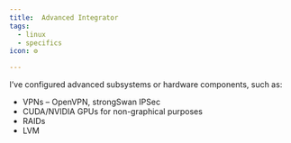 ```yaml
---
title: ️ Advanced Integrator
tags:
  - linux
  - specifics
icon: ⚙

---
```

I’ve configured advanced subsystems or hardware components, such as:

- VPNs – OpenVPN, strongSwan IPSec
- CUDA/NVIDIA GPUs for non-graphical purposes
- RAIDs
- LVM